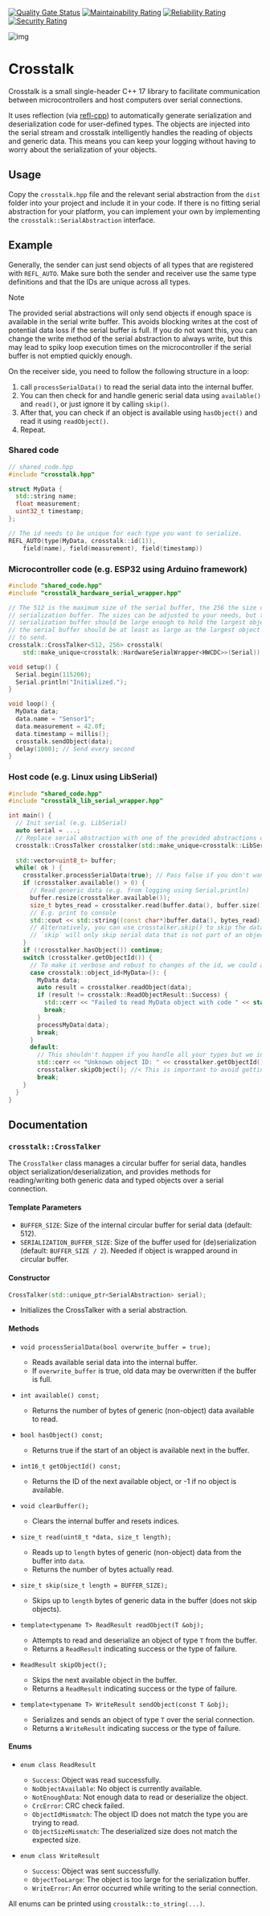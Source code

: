 [![Quality Gate Status](https://sonarcloud.io/api/project_badges/measure?project=StefanFabian_crosstalk&metric=alert_status)](https://sonarcloud.io/summary/new_code?id=StefanFabian_crosstalk)
[![Maintainability Rating](https://sonarcloud.io/api/project_badges/measure?project=StefanFabian_crosstalk&metric=sqale_rating)](https://sonarcloud.io/summary/new_code?id=StefanFabian_crosstalk)
[![Reliability Rating](https://sonarcloud.io/api/project_badges/measure?project=StefanFabian_crosstalk&metric=reliability_rating)](https://sonarcloud.io/summary/new_code?id=StefanFabian_crosstalk)
[![Security Rating](https://sonarcloud.io/api/project_badges/measure?project=StefanFabian_crosstalk&metric=security_rating)](https://sonarcloud.io/summary/new_code?id=StefanFabian_crosstalk)

![img](./crosstalk-logo-wide.png "Crosstalk Logo")
# Crosstalk

Crosstalk is a small single-header C++ 17 library to facilitate communication between microcontrollers and host
computers
over serial connections.

It uses reflection (via [refl-cpp](https://github.com/veselink1/refl-cpp)) to automatically generate serialization and
deserialization code for user-defined types.
The objects are injected into the serial stream and crosstalk intelligently handles the reading of objects and generic
data.
This means you can keep your logging without having to worry about the serialization of your objects.

## Usage

Copy the `crosstalk.hpp` file and the relevant serial abstraction from the `dist` folder into your project and include it
in your code.
If there is no fitting serial abstraction for your platform, you can implement your own by implementing the
`crosstalk::SerialAbstraction` interface.

## Example

Generally, the sender can just send objects of all types that are registered with `REFL_AUTO`.
Make sure both the sender and receiver use the same type definitions and that the IDs are unique across all types.

>[!NOTE]
> The provided serial abstractions will only send objects if enough space is available in the serial write buffer.
> This avoids blocking writes at the cost of potential data loss if the serial buffer is full.
> If you do not want this, you can change the write method of the serial abstraction to always write, but this may lead
> to spiky loop execution times on the microcontroller if the serial buffer is not emptied quickly enough.

On the receiver side, you need to follow the following structure in a loop:
1. call `processSerialData()` to read the serial data into the internal buffer.
2. You can then check for and handle generic serial data using `available()` and `read()`, or just ignore it by calling `skip()`.
3. After that, you can check if an object is available using `hasObject()` and read it using `readObject()`.
4. Repeat.

### Shared code

```cpp
// shared_code.hpp
#include "crosstalk.hpp"

struct MyData {
  std::string name;
  float measurement;
  uint32_t timestamp;
};

// The id needs to be unique for each type you want to serialize.
REFL_AUTO(type(MyData, crosstalk::id(1)),
    field(name), field(measurement), field(timestamp))
```

### Microcontroller code (e.g. ESP32 using Arduino framework)

```cpp
#include "shared_code.hpp"
#include "crosstalk_hardware_serial_wrapper.hpp"

// The 512 is the maximum size of the serial buffer, the 256 the size of the
// serialization buffer. The sizes can be adjusted to your needs, but the
// serialization buffer should be large enough to hold the largest object and
// the serial buffer should be at least as large as the largest object you want
// to send.
crosstalk::CrossTalker<512, 256> crosstalk(
    std::make_unique<crosstalk::HardwareSerialWrapper<HWCDC>>(Serial));

void setup() {
  Serial.begin(115200);
  Serial.println("Initialized.");
}

void loop() {
  MyData data;
  data.name = "Sensor1";
  data.measurement = 42.0f;
  data.timestamp = millis();
  crosstalk.sendObject(data);
  delay(1000); // Send every second
}
```

### Host code (e.g. Linux using LibSerial)

```cpp
#include "shared_code.hpp"
#include "crosstalk_lib_serial_wrapper.hpp"

int main() {
  // Init serial (e.g. LibSerial)
  auto serial = ...;
  // Replace serial abstraction with one of the provided abstractions or implement your own
  crosstalk::CrossTalker crosstalker(std::make_unique<crosstalk::LibSerialWrapper>(serial));
  
  std::vector<uint8_t> buffer;
  while( ok ) {
    crosstalker.processSerialData(true); // Pass false if you don't want to lose data if the buffer is full
    if (crosstalker.available() > 0) {
      // Read generic data (e.g. from logging using Serial.println)
      buffer.resize(crosstalker.available());
      size_t bytes_read = crosstalker.read(buffer.data(), buffer.size());
      // E.g. print to console
      std::cout << std::string((const char*)buffer.data(), bytes_read);
      // Alternatively, you can use crosstalker.skip() to skip the data
      // `skip` will only skip serial data that is not part of an object
    }
    if (!crosstalker.hasObject()) continue;
    switch (crosstalker.getObjectId()) {
      // To make it verbose and robust to changes of the id, we could also use `case 1:` if we're certain the id won't change
      case crosstalk::object_id<MyData>(): {
        MyData data;
        auto result = crosstalker.readObject(data);
        if (result != crosstalk::ReadObjectResult::Success) {
          std::cerr << "Failed to read MyData object with code " << static_cast<int>(result) << std::endl;
          break;
        }
        processMyData(data);
        break;
      }
      default:
        // This shouldn't happen if you handle all your types but we include it for completeness
        std::cerr << "Unknown object ID: " << crosstalker.getObjectId() << std::endl;
        crosstalker.skipObject(); //< This is important to avoid getting stuck on unknown objects
        break;
    }
  }
}
```

## Documentation

### `crosstalk::CrossTalker`

The `CrossTalker` class manages a circular buffer for serial data, handles object serialization/deserialization, and provides methods for reading/writing both generic data and typed objects over a serial connection.

#### Template Parameters

- `BUFFER_SIZE`: Size of the internal circular buffer for serial data (default: 512).
- `SERIALIZATION_BUFFER_SIZE`: Size of the buffer used for (de)serialization (default: `BUFFER_SIZE / 2`). Needed if object is wrapped around in circular buffer.

#### Constructor

```cpp
CrossTalker(std::unique_ptr<SerialAbstraction> serial);
```
- Initializes the CrossTalker with a serial abstraction.

#### Methods

- `void processSerialData(bool overwrite_buffer = true);`
  - Reads available serial data into the internal buffer.
  - If `overwrite_buffer` is true, old data may be overwritten if the buffer is full.

- `int available() const;`
  - Returns the number of bytes of generic (non-object) data available to read.

- `bool hasObject() const;`
  - Returns true if the start of an object is available next in the buffer.

- `int16_t getObjectId() const;`
  - Returns the ID of the next available object, or -1 if no object is available.

- `void clearBuffer();`
  - Clears the internal buffer and resets indices.

- `size_t read(uint8_t *data, size_t length);`
  - Reads up to `length` bytes of generic (non-object) data from the buffer into `data`.
  - Returns the number of bytes actually read.

- `size_t skip(size_t length = BUFFER_SIZE);`
  - Skips up to `length` bytes of generic data in the buffer (does not skip objects).

- `template<typename T> ReadResult readObject(T &obj);`
  - Attempts to read and deserialize an object of type `T` from the buffer.
  - Returns a `ReadResult` indicating success or the type of failure.

- `ReadResult skipObject();`
  - Skips the next available object in the buffer.
  - Returns a `ReadResult` indicating success or the type of failure.

- `template<typename T> WriteResult sendObject(const T &obj);`
  - Serializes and sends an object of type `T` over the serial connection.
  - Returns a `WriteResult` indicating success or the type of failure.

#### Enums

- `enum class ReadResult`
  - `Success`: Object was read successfully.
  - `NoObjectAvailable`: No object is currently available.
  - `NotEnoughData`: Not enough data to read or deserialize the object.
  - `CrcError`: CRC check failed.
  - `ObjectIdMismatch`: The object ID does not match the type you are trying to read.
  - `ObjectSizeMismatch`: The deserialized size does not match the expected size.

- `enum class WriteResult`
  - `Success`: Object was sent successfully.
  - `ObjectTooLarge`: The object is too large for the serialization buffer.
  - `WriteError`: An error occurred while writing to the serial connection.

All enums can be printed using `crosstalk::to_string(...)`.
